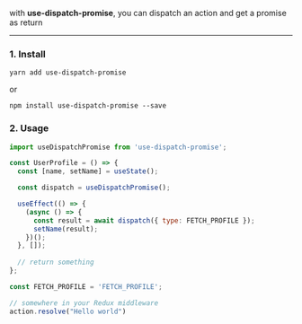with **use-dispatch-promise**, you can dispatch an action and get a promise as return

---

### 1. Install
```yarn add use-dispatch-promise```

or

```npm install use-dispatch-promise --save```

### 2. Usage
```js
import useDispatchPromise from 'use-dispatch-promise';

const UserProfile = () => {
  const [name, setName] = useState();

  const dispatch = useDispatchPromise();

  useEffect(() => {
    (async () => {
      const result = await dispatch({ type: FETCH_PROFILE });
      setName(result);
    })();
  }, []);
  
  // return something
};

const FETCH_PROFILE = 'FETCH_PROFILE';

```

```js
// somewhere in your Redux middleware
action.resolve("Hello world")
```
